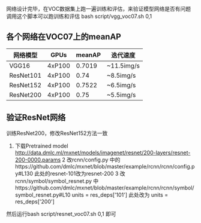 网络设计完毕，在VOC数据集上跑一遍训练和评估，来验证模型网络是否有问题
调用这个脚本可以跑训练和评估
bash script/vgg_voc07.sh 0,1


## 各个网络在VOC07上的meanAP

| 网络模型 | GPUs | meanAP | 迭代速度 |
| ------| ------ | ------ | ------ |
| VGG16 | 4xP100 | 0.7019 | ~11.5img/s |
| ResNet101 | 4xP100 | 0.74 | ~8.5img/s |
| ResNet152 | 4xP100 | 0.7522 | ~6.5img/s |
| ResNet200 | 4xP100 | 0.75 | ~5.5img/s |

## 验证ResNet网络

训练ResNet200，修改ResNet152方法一致
1. 下载Pretrained model
http://data.dmlc.ml/mxnet/models/imagenet/resnet/200-layers/resnet-200-0000.params
2 改rcnn/config.py 中的https://github.com/dmlc/mxnet/blob/master/example/rcnn/rcnn/config.py#L130
此处的resnet-101改为resnet-200
3 改rcnn/symbol/symbol_resnet.py 中https://github.com/dmlc/mxnet/blob/master/example/rcnn/rcnn/symbol/symbol_resnet.py#L10
units = res_deps['101']
此处改为
units = res_deps['200']

然后运行bash script/resnet_voc07.sh 0,1 即可
